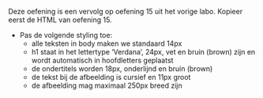 Deze oefening is een vervolg op oefening 15 uit het vorige labo. Kopieer eerst de HTML van oefening 15.

* Pas de volgende styling toe:
  * alle teksten in body maken we standaard 14px
  * h1 staat in het lettertype ‘Verdana’, 24px, vet en bruin (brown) zijn en wordt automatisch in hoofdletters geplaatst
  * de ondertitels worden 18px, onderlijnd en bruin (brown)
  * de tekst bij de afbeelding is cursief en 11px groot
  * de afbeelding mag maximaal 250px breed zijn
